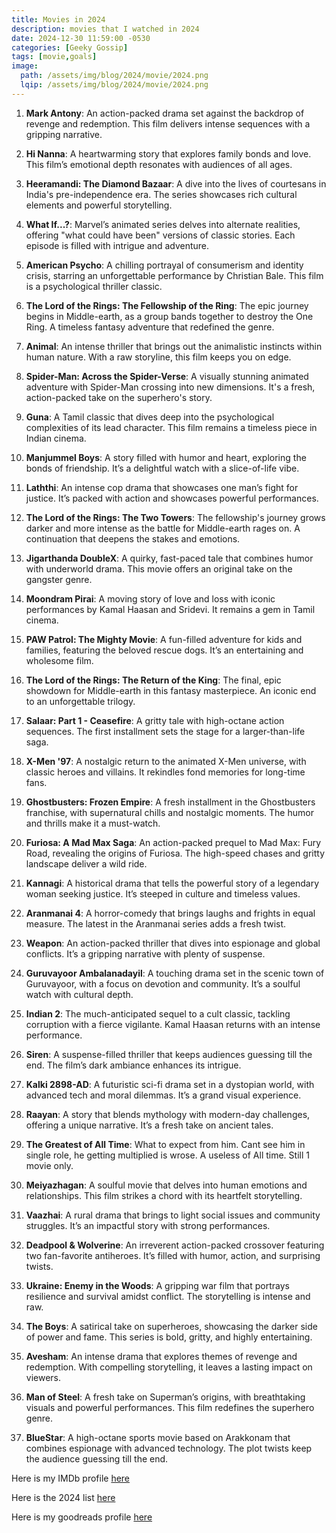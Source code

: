 ```yaml
---
title: Movies in 2024
description: movies that I watched in 2024
date: 2024-12-30 11:59:00 -0530
categories: [Geeky Gossip]
tags: [movie,goals]
image:
  path: /assets/img/blog/2024/movie/2024.png
  lqip: /assets/img/blog/2024/movie/2024.png
---
```

1. **Mark Antony**: An action-packed drama set against the backdrop of revenge and redemption. This film delivers intense sequences with a gripping narrative.


2. **Hi Nanna**: A heartwarming story that explores family bonds and love. This film’s emotional depth resonates with audiences of all ages.


3. **Heeramandi: The Diamond Bazaar**: A dive into the lives of courtesans in India's pre-independence era. The series showcases rich cultural elements and powerful storytelling.


4. **What If...?**: Marvel’s animated series delves into alternate realities, offering "what could have been" versions of classic stories. Each episode is filled with intrigue and adventure.


5. **American Psycho**: A chilling portrayal of consumerism and identity crisis, starring an unforgettable performance by Christian Bale. This film is a psychological thriller classic.


6. **The Lord of the Rings: The Fellowship of the Ring**: The epic journey begins in Middle-earth, as a group bands together to destroy the One Ring. A timeless fantasy adventure that redefined the genre.


7. **Animal**: An intense thriller that brings out the animalistic instincts within human nature. With a raw storyline, this film keeps you on edge.


8. **Spider-Man: Across the Spider-Verse**: A visually stunning animated adventure with Spider-Man crossing into new dimensions. It's a fresh, action-packed take on the superhero's story.


9. **Guna**: A Tamil classic that dives deep into the psychological complexities of its lead character. This film remains a timeless piece in Indian cinema.


10. **Manjummel Boys**: A story filled with humor and heart, exploring the bonds of friendship. It’s a delightful watch with a slice-of-life vibe.


11. **Laththi**: An intense cop drama that showcases one man’s fight for justice. It’s packed with action and showcases powerful performances.


12. **The Lord of the Rings: The Two Towers**: The fellowship's journey grows darker and more intense as the battle for Middle-earth rages on. A continuation that deepens the stakes and emotions.


13. **Jigarthanda DoubleX**: A quirky, fast-paced tale that combines humor with underworld drama. This movie offers an original take on the gangster genre.


14. **Moondram Pirai**: A moving story of love and loss with iconic performances by Kamal Haasan and Sridevi. It remains a gem in Tamil cinema.


15. **PAW Patrol: The Mighty Movie**: A fun-filled adventure for kids and families, featuring the beloved rescue dogs. It’s an entertaining and wholesome film.


16. **The Lord of the Rings: The Return of the King**: The final, epic showdown for Middle-earth in this fantasy masterpiece. An iconic end to an unforgettable trilogy.


17. **Salaar: Part 1 - Ceasefire**: A gritty tale with high-octane action sequences. The first installment sets the stage for a larger-than-life saga.


18. **X-Men '97**: A nostalgic return to the animated X-Men universe, with classic heroes and villains. It rekindles fond memories for long-time fans.


19. **Ghostbusters: Frozen Empire**: A fresh installment in the Ghostbusters franchise, with supernatural chills and nostalgic moments. The humor and thrills make it a must-watch.


20. **Furiosa: A Mad Max Saga**: An action-packed prequel to Mad Max: Fury Road, revealing the origins of Furiosa. The high-speed chases and gritty landscape deliver a wild ride.


21. **Kannagi**: A historical drama that tells the powerful story of a legendary woman seeking justice. It’s steeped in culture and timeless values.


22. **Aranmanai 4**: A horror-comedy that brings laughs and frights in equal measure. The latest in the Aranmanai series adds a fresh twist.


23. **Weapon**: An action-packed thriller that dives into espionage and global conflicts. It’s a gripping narrative with plenty of suspense.


24. **Guruvayoor Ambalanadayil**: A touching drama set in the scenic town of Guruvayoor, with a focus on devotion and community. It’s a soulful watch with cultural depth.


25. **Indian 2**: The much-anticipated sequel to a cult classic, tackling corruption with a fierce vigilante. Kamal Haasan returns with an intense performance.


26. **Siren**: A suspense-filled thriller that keeps audiences guessing till the end. The film’s dark ambiance enhances its intrigue.


27. **Kalki 2898-AD**: A futuristic sci-fi drama set in a dystopian world, with advanced tech and moral dilemmas. It’s a grand visual experience.


28. **Raayan**: A story that blends mythology with modern-day challenges, offering a unique narrative. It’s a fresh take on ancient tales.


29. **The Greatest of All Time**: What to expect from him. Cant see him in single role, he getting multiplied is wrose. A useless of All time. Still 1 movie only.


30. **Meiyazhagan**: A soulful movie that delves into human emotions and relationships. This film strikes a chord with its heartfelt storytelling.


31. **Vaazhai**: A rural drama that brings to light social issues and community struggles. It’s an impactful story with strong performances.


32. **Deadpool & Wolverine**: An irreverent action-packed crossover featuring two fan-favorite antiheroes. It’s filled with humor, action, and surprising twists.


33. **Ukraine: Enemy in the Woods**: A gripping war film that portrays resilience and survival amidst conflict. The storytelling is intense and raw.


34. **The Boys**: A satirical take on superheroes, showcasing the darker side of power and fame. This series is bold, gritty, and highly entertaining.


35. **Avesham**: An intense drama that explores themes of revenge and redemption. With compelling storytelling, it leaves a lasting impact on viewers.


36. **Man of Steel**: A fresh take on Superman’s origins, with breathtaking visuals and powerful performances. This film redefines the superhero genre.


37. **BlueStar**: A high-octane sports movie based on Arakkonam that combines espionage with advanced technology. The plot twists keep the audience guessing till the end.


Here is my IMDb profile [here](https://www.imdb.com/user/ur191494777/)

Here is the 2024 list [here](https://www.imdb.com/list/ls548397119/)

Here is my goodreads profile [here](https://www.goodreads.com/user/show/183578916-balaji)